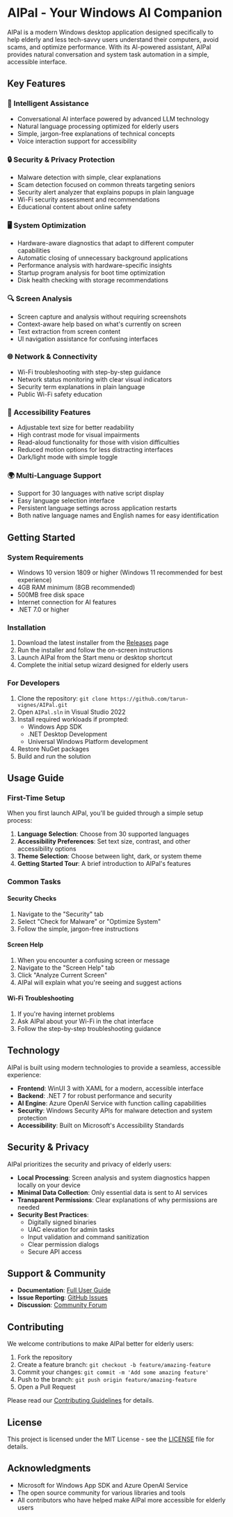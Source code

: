 # AIPal - Your Windows AI Companion

AIPal is a modern Windows desktop application designed specifically to help elderly and less tech-savvy users understand their computers, avoid scams, and optimize performance. With its AI-powered assistant, AIPal provides natural conversation and system task automation in a simple, accessible interface.

## Key Features

### 🤖 Intelligent Assistance
- Conversational AI interface powered by advanced LLM technology
- Natural language processing optimized for elderly users
- Simple, jargon-free explanations of technical concepts
- Voice interaction support for accessibility

### 🔒 Security & Privacy Protection
- Malware detection with simple, clear explanations
- Scam detection focused on common threats targeting seniors
- Security alert analyzer that explains popups in plain language
- Wi-Fi security assessment and recommendations
- Educational content about online safety

### 🖥️ System Optimization
- Hardware-aware diagnostics that adapt to different computer capabilities
- Automatic closing of unnecessary background applications
- Performance analysis with hardware-specific insights
- Startup program analysis for boot time optimization
- Disk health checking with storage recommendations

### 🔍 Screen Analysis
- Screen capture and analysis without requiring screenshots
- Context-aware help based on what's currently on screen
- Text extraction from screen content
- UI navigation assistance for confusing interfaces

### 🌐 Network & Connectivity
- Wi-Fi troubleshooting with step-by-step guidance
- Network status monitoring with clear visual indicators
- Security term explanations in plain language
- Public Wi-Fi safety education

### 🎨 Accessibility Features
- Adjustable text size for better readability
- High contrast mode for visual impairments
- Read-aloud functionality for those with vision difficulties
- Reduced motion options for less distracting interfaces
- Dark/light mode with simple toggle

### 🌍 Multi-Language Support
- Support for 30 languages with native script display
- Easy language selection interface
- Persistent language settings across application restarts
- Both native language names and English names for easy identification

## Getting Started

### System Requirements

- Windows 10 version 1809 or higher (Windows 11 recommended for best experience)
- 4GB RAM minimum (8GB recommended)
- 500MB free disk space
- Internet connection for AI features
- .NET 7.0 or higher

### Installation

1. Download the latest installer from the [Releases](https://github.com/tarun-vignes/AIPal/releases) page
2. Run the installer and follow the on-screen instructions
3. Launch AIPal from the Start menu or desktop shortcut
4. Complete the initial setup wizard designed for elderly users

### For Developers

1. Clone the repository: `git clone https://github.com/tarun-vignes/AIPal.git`
2. Open `AIPal.sln` in Visual Studio 2022
3. Install required workloads if prompted:
   - Windows App SDK
   - .NET Desktop Development
   - Universal Windows Platform development
4. Restore NuGet packages
5. Build and run the solution

## Usage Guide

### First-Time Setup

When you first launch AIPal, you'll be guided through a simple setup process:

1. **Language Selection**: Choose from 30 supported languages
2. **Accessibility Preferences**: Set text size, contrast, and other accessibility options
3. **Theme Selection**: Choose between light, dark, or system theme
4. **Getting Started Tour**: A brief introduction to AIPal's features

### Common Tasks

#### Security Checks

1. Navigate to the "Security" tab
2. Select "Check for Malware" or "Optimize System"
3. Follow the simple, jargon-free instructions

#### Screen Help

1. When you encounter a confusing screen or message
2. Navigate to the "Screen Help" tab
3. Click "Analyze Current Screen"
4. AIPal will explain what you're seeing and suggest actions

#### Wi-Fi Troubleshooting

1. If you're having internet problems
2. Ask AIPal about your Wi-Fi in the chat interface
3. Follow the step-by-step troubleshooting guidance

## Technology

AIPal is built using modern technologies to provide a seamless, accessible experience:

- **Frontend**: WinUI 3 with XAML for a modern, accessible interface
- **Backend**: .NET 7 for robust performance and security
- **AI Engine**: Azure OpenAI Service with function calling capabilities
- **Security**: Windows Security APIs for malware detection and system protection
- **Accessibility**: Built on Microsoft's Accessibility Standards

## Security & Privacy

AIPal prioritizes the security and privacy of elderly users:

- **Local Processing**: Screen analysis and system diagnostics happen locally on your device
- **Minimal Data Collection**: Only essential data is sent to AI services
- **Transparent Permissions**: Clear explanations of why permissions are needed
- **Security Best Practices**:
  - Digitally signed binaries
  - UAC elevation for admin tasks
  - Input validation and command sanitization
  - Clear permission dialogs
  - Secure API access

## Support & Community

- **Documentation**: [Full User Guide](https://github.com/tarun-vignes/AIPal/wiki)
- **Issue Reporting**: [GitHub Issues](https://github.com/tarun-vignes/AIPal/issues)
- **Discussion**: [Community Forum](https://github.com/tarun-vignes/AIPal/discussions)

## Contributing

We welcome contributions to make AIPal better for elderly users:

1. Fork the repository
2. Create a feature branch: `git checkout -b feature/amazing-feature`
3. Commit your changes: `git commit -m 'Add some amazing feature'`
4. Push to the branch: `git push origin feature/amazing-feature`
5. Open a Pull Request

Please read our [Contributing Guidelines](CONTRIBUTING.md) for details.

## License

This project is licensed under the MIT License - see the [LICENSE](LICENSE) file for details.

## Acknowledgments

- Microsoft for Windows App SDK and Azure OpenAI Service
- The open source community for various libraries and tools
- All contributors who have helped make AIPal more accessible for elderly users

